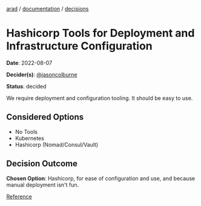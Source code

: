 [arad](../../../../) / [documentation](../README.md) / [decisions](./README.md)

# Hashicorp Tools for Deployment and Infrastructure Configuration

**Date**: 2022-08-07

**Decider(s)**: [@jasoncolburne](https://github.com/jasoncolburne)

**Status**: decided

We require deployment and configuration tooling. It should be easy to use.

## Considered Options
- No Tools
- Kubernetes
- Hashicorp (Nomad/Consul/Vault)


## Decision Outcome

**Chosen Option**: Hashicorp, for ease of configuration and use, and because manual deployment isn't fun.

[Reference](https://cloud.netapp.com/blog/cvo-blg-kubernetes-vs-nomad-understanding-the-tradeoffs)
